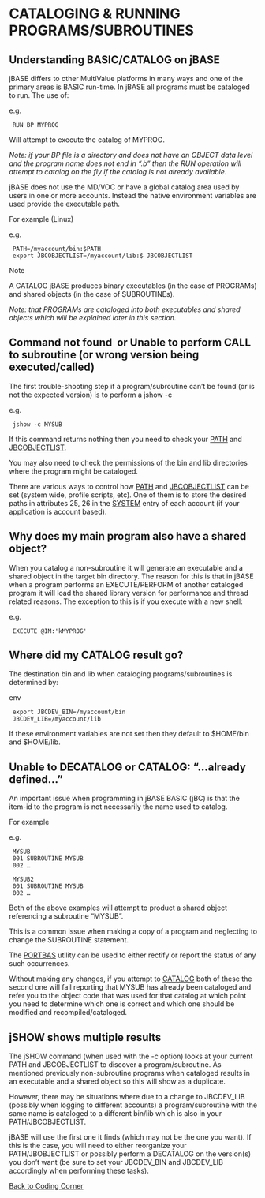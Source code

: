 # CATALOGING & RUNNING PROGRAMS/SUBROUTINES

<PageHeader />

## Understanding BASIC/CATALOG on jBASE

jBASE differs to other MultiValue platforms in many ways and one of the primary areas is BASIC run-time. In jBASE all programs must be cataloged to run. The use of:

e.g.

```
 RUN BP MYPROG
```

Will attempt to execute the catalog of MYPROG.

*Note: if your BP file is a directory and does not have an OBJECT data level and the program name does not end in “.b” then the RUN operation will attempt to catalog on the fly if the catalog is not already available.*

jBASE does not use the MD/VOC or have a global catalog area used by users in one or more accounts. Instead the native environment variables are used provide the executable path.

For example (Linux)

e.g.

```
 PATH=/myaccount/bin:$PATH
 export JBCOBJECTLIST=/myaccount/lib:$ JBCOBJECTLIST
```

Note

A CATALOG jBASE produces binary executables (in the case of PROGRAMs) and shared objects (in the case of SUBROUTINEs).

*Note: that PROGRAMs are cataloged into both executables and shared objects which will be explained later in this section.*

## Command not found  or Unable to perform CALL to subroutine (or wrong version being executed/called)

The first trouble-shooting step if a program/subroutine can’t be found (or is not the expected version) is to perform a jshow -c

e.g.

```
 jshow -c MYSUB
```

If this command returns nothing then you need to check your [PATH](../../environment-variables/path/README.md) and [JBCOBJECTLIST](../../environment-variables/jbcobjectlist/README.md).

You may also need to check the permissions of the bin and lib directories where the program might be cataloged.

There are various ways to control how [PATH](../../environment-variables/path/README.md) and [JBCOBJECTLIST](../../environment-variables/jbcobjectlist/README.md) can be set (system wide, profile scripts, etc). One of them is to store the desired paths in attributes 25, 26 in the [SYSTEM](../../environment-variables/system-file/README.md) entry of each account (if your application is account based).

## Why does my main program also have a shared object?

When you catalog a non-subroutine it will generate an executable and a shared object in the target bin directory. The reason for this is that in jBASE when a program performs an EXECUTE/PERFORM of another cataloged program it will load the shared library version for performance and thread related reasons. The exception to this is if you execute with a new shell:

e.g.

```
 EXECUTE @IM:'kMYPROG'
```

## Where did my CATALOG result go?

The destination bin and lib when cataloging programs/subroutines is determined by:

env

```
 export JBCDEV_BIN=/myaccount/bin
 JBCDEV_LIB=/myaccount/lib
```

If these environment variables are not set then they default to $HOME/bin and $HOME/lib.

## Unable to DECATALOG or CATALOG: “…already defined…”

An important issue when programming in jBASE BASIC (jBC) is that the item-id to the program is not necessarily the name used to catalog.

For example

e.g.

```
 MYSUB
 001 SUBROUTINE MYSUB
 002 …
```

```
 MYSUB2
 001 SUBROUTINE MYSUB
 002 …
```

Both of the above examples will attempt to product a shared object referencing a subroutine “MYSUB”.

This is a common issue when making a copy of a program and neglecting to change the SUBROUTINE statement.

The [PORTBAS](../../migration-station/articles/portbas/README.md) utility can be used to either rectify or report the status of any such occurrences.

Without making any changes, if you attempt to [CATALOG](../../jbase-basic-(jbc)/catalog/README.md) both of these the second one will fail reporting that MYSUB has already been cataloged and refer you to the object code that was used for that catalog at which point you need to determine which one is correct and which one should be modified and recompiled/cataloged.

## jSHOW shows multiple results

The jSHOW command (when used with the -c option) looks at your current PATH and JBCOBJECTLIST to discover a program/subroutine. As mentioned previously non-subroutine programs when cataloged results in an executable and a shared object so this will show as a duplicate.

However, there may be situations where due to a change to JBCDEV\_LIB (possibly when logging to different accounts) a program/subroutine with the same name is cataloged to a different bin/lib which is also in your PATH/JBCOBJECTLIST.

jBASE will use the first one it finds (which may not be the one you want). If this is the case, you will need to either reorganize your PATH/JBOBJECTLIST or possibly perform a DECATALOG on the version(s) you don’t want (be sure to set your JBCDEV\_BIN and JBCDEV\_LIB accordingly when performing these tasks).

[Back to Coding Corner](./../README.md)
